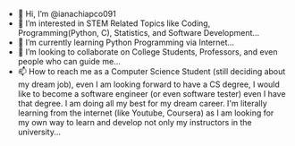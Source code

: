 - 👋 Hi, I’m @ianachiapco091
- 👀 I’m interested in STEM Related Topics like Coding, Programming(Python, C), Statistics, and Software Development...
- 🌱 I’m currently learning Python Programming via Internet...
- 💞️ I’m looking to collaborate on College Students, Professors, and even people who can guide me...
- 📫 How to reach me as a Computer Science Student (still deciding about my dream job), even I am looking forward to have a CS degree, I would like to become a software engineer (or even software tester) even I have that degree. I am doing all my best for my dream career. I'm literally learning from the internet (like Youtube, Coursera) as I am looking for my own way to learn and develop not only my instructors in the university...

<!---
ianachiapco091/ianachiapco091 is a ✨ special ✨ repository because its `README.md` (this file) appears on your GitHub profile.
You can click the Preview link to take a look at your changes.
--->

